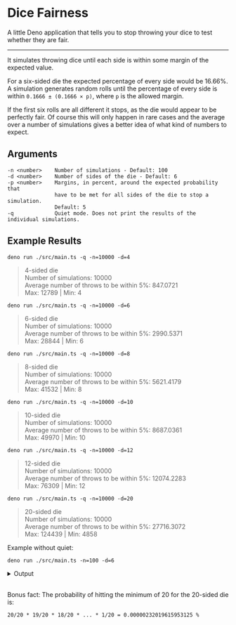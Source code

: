 # Dice Fairness

A little Deno application that tells you to stop throwing your dice to test whether they are fair.

---

It simulates throwing dice until each side is within some margin of the expected value.

For a six-sided die the expected percentage of every side would be 16.66%. A simulation generates random rolls until the percentage of every side is within `0.1666 ± (0.1666 × p)`, where `p` is the allowed margin.

If the first six rolls are all different it stops, as the die would appear to be perfectly fair. Of course this will only happen in rare cases and the average over a number of simulations gives a better idea of what kind of numbers to expect.

## Arguments

```
-n <number>    Number of simulations - Default: 100
-d <number>    Number of sides of the die - Default: 6
-p <number>    Margins, in percent, around the expected probability that
               have to be met for all sides of the die to stop a simulation.
               Default: 5
-q             Quiet mode. Does not print the results of the individual simulations.
```

## Example Results

```shell
deno run ./src/main.ts -q -n=10000 -d=4
```

> 4-sided die  
> Number of simulations: 10000  
> Average number of throws to be within 5%: 847.0721  
> Max: 12789 | Min: 4  

```shell
deno run ./src/main.ts -q -n=10000 -d=6
```

> 6-sided die  
> Number of simulations: 10000  
> Average number of throws to be within 5%: 2990.5371  
> Max: 28844 | Min: 6  

```shell
deno run ./src/main.ts -q -n=10000 -d=8
```

> 8-sided die  
> Number of simulations: 10000  
> Average number of throws to be within 5%: 5621.4179  
> Max: 41532 | Min: 8  

```shell
deno run ./src/main.ts -q -n=10000 -d=10
```

> 10-sided die  
> Number of simulations: 10000  
> Average number of throws to be within 5%: 8687.0361  
> Max: 49970 | Min: 10  

```shell
deno run ./src/main.ts -q -n=10000 -d=12
```

> 12-sided die  
> Number of simulations: 10000  
> Average number of throws to be within 5%: 12074.2283  
> Max: 76309 | Min: 12  

```shell
deno run ./src/main.ts -q -n=10000 -d=20
```

> 20-sided die  
> Number of simulations: 10000  
> Average number of throws to be within 5%: 27716.3072  
> Max: 124439 | Min: 4858  

Example without quiet:

```shell
deno run ./src/main.ts -n=100 -d=6
```

<details>
	<summary>Output</summary>

> Throws: { "1": 2157, "2": 2054, "3": 2093, "4": 2142, "5": 2228, "6": 2058 }  
> Total #: 12732  
> Throws: { "1": 252, "2": 267, "3": 256, "4": 273, "5": 249, "6": 263 }  
> Total #: 1560  
> Throws: { "1": 63, "2": 66, "3": 69, "4": 64, "5": 68, "6": 66 }  
> Total #: 396  
> Throws: { "1": 628, "2": 676, "3": 667, "4": 678, "5": 664, "6": 651 }  
> Total #: 3964  
> Throws: { "1": 68, "2": 71, "3": 74, "4": 70, "5": 67, "6": 73 }  
> Total #: 423  
> Throws: { "1": 969, "2": 986, "3": 893, "4": 949, "5": 925, "6": 918 }  
> Total #: 5640  
> Throws: { "1": 1283, "2": 1225, "3": 1271, "4": 1343, "5": 1294, "6": 1259 }  
> Total #: 7675  
> Throws: { "1": 85, "2": 90, "3": 84, "4": 90, "5": 85, "6": 92 }  
> Total #: 526  
> Throws: { "1": 33, "2": 32, "3": 35, "4": 33, "5": 32, "6": 35 }  
> Total #: 200  
> Throws: { "1": 147, "2": 145, "3": 150, "4": 155, "5": 147, "6": 142 }  
> Total #: 886  
> Throws: { "1": 33, "2": 30, "3": 33, "4": 31, "5": 32, "6": 30 }  
> Total #: 189  
> Throws: { "1": 364, "2": 372, "3": 343, "4": 343, "5": 369, "6": 375 }  
> Total #: 2166  
> Throws: { "1": 110, "2": 115, "3": 114, "4": 105, "5": 109, "6": 105 }  
> Total #: 658  
> Throws: { "1": 715, "2": 690, "3": 724, "4": 666, "5": 670, "6": 735 }  
> Total #: 4200  
> Throws: { "1": 154, "2": 159, "3": 148, "4": 161, "5": 146, "6": 153 }  
> Total #: 921  
> Throws: { "1": 1145, "2": 1099, "3": 1061, "4": 1136, "5": 1047, "6": 1055 }  
> Total #: 6543  
> Throws: { "1": 228, "2": 241, "3": 224, "4": 246, "5": 234, "6": 233 }  
> Total #: 1406  
> Throws: { "1": 124, "2": 123, "3": 130, "4": 134, "5": 134, "6": 131 }  
> Total #: 776  
> Throws: { "1": 247, "2": 266, "3": 256, "4": 266, "5": 271, "6": 254 }  
> Total #: 1560  
> Throws: { "1": 347, "2": 362, "3": 345, "4": 378, "5": 370, "6": 358 }  
> Total #: 2160  
> Throws: { "1": 384, "2": 349, "3": 363, "4": 382, "5": 361, "6": 365 }  
> Total #: 2204  
> Throws: { "1": 301, "2": 276, "3": 296, "4": 274, "5": 297, "6": 284 }  
> Total #: 1728  
> Throws: { "1": 255, "2": 258, "3": 266, "4": 259, "5": 254, "6": 274 }  
> Total #: 1566  
> Throws: { "1": 346, "2": 336, "3": 340, "4": 364, "5": 335, "6": 365 }  
> Total #: 2086  
> Throws: { "1": 449, "2": 410, "3": 441, "4": 409, "5": 446, "6": 428 }  
> Total #: 2583  
> Throws: { "1": 115, "2": 115, "3": 105, "4": 109, "5": 107, "6": 107 }  
> Total #: 658  
> Throws: { "1": 119, "2": 118, "3": 110, "4": 110, "5": 113, "6": 120 }  
> Total #: 690  
> Throws: { "1": 623, "2": 576, "3": 575, "4": 608, "5": 623, "6": 622 }  
> Total #: 3627  
> Throws: { "1": 439, "2": 436, "3": 466, "4": 466, "5": 469, "6": 477 }  
> Total #: 2753  
> Throws: { "1": 264, "2": 258, "3": 266, "4": 276, "5": 254, "6": 260 }  
> Total #: 1578  
> Throws: { "1": 139, "2": 139, "3": 149, "4": 141, "5": 140, "6": 144 }  
> Total #: 852  
> Throws: { "1": 649, "2": 691, "3": 703, "4": 714, "5": 654, "6": 687 }  
> Total #: 4098  
> Throws: { "1": 4, "2": 4, "3": 4, "4": 4, "5": 4, "6": 4 }  
> Total #: 24  
> Throws: { "1": 506, "2": 515, "3": 511, "4": 551, "5": 525, "6": 541 }  
> Total #: 3149  
> Throws: { "1": 712, "2": 707, "3": 721, "4": 769, "5": 745, "6": 741 }  
> Total #: 4395  
> Throws: { "1": 552, "2": 538, "3": 560, "4": 559, "5": 593, "6": 594 }  
> Total #: 3396  
> Throws: { "1": 159, "2": 161, "3": 164, "4": 171, "5": 175, "6": 174 }  
> Total #: 1004  
> Throws: { "1": 1081, "2": 1071, "3": 1083, "4": 1039, "5": 1009, "6": 1085 }  
> Total #: 6368  
> Throws: { "1": 2, "2": 2, "3": 2, "4": 2, "5": 2, "6": 2 }  
> Total #: 12  
> Throws: { "1": 144, "2": 148, "3": 139, "4": 143, "5": 138, "6": 151 }  
> Total #: 863  
> Throws: { "1": 307, "2": 330, "3": 333, "4": 307, "5": 332, "6": 326 }  
> Total #: 1935  
> Throws: { "1": 218, "2": 219, "3": 215, "4": 225, "5": 207, "6": 204 }  
> Total #: 1288  
> Throws: { "1": 706, "2": 673, "3": 674, "4": 725, "5": 689, "6": 676 }  
> Total #: 4143  
> Throws: { "1": 805, "2": 756, "3": 809, "4": 828, "5": 793, "6": 751 }  
> Total #: 4742  
> Throws: { "1": 150, "2": 143, "3": 143, "4": 157, "5": 153, "6": 152 }  
> Total #: 898  
> Throws: { "1": 289, "2": 270, "3": 276, "4": 265, "5": 284, "6": 289 }  
> Total #: 1673  
> Throws: { "1": 900, "2": 902, "3": 872, "4": 868, "5": 943, "6": 904 }  
> Total #: 5389  
> Throws: { "1": 647, "2": 669, "3": 703, "4": 653, "5": 709, "6": 701 }  
> Total #: 4082  
> Throws: { "1": 223, "2": 221, "3": 236, "4": 230, "5": 242, "6": 231 }  
> Total #: 1383  
> Throws: { "1": 965, "2": 1059, "3": 993, "4": 1011, "5": 966, "6": 1058 }  
> Total #: 6052  
> Throws: { "1": 257, "2": 251, "3": 243, "4": 238, "5": 237, "6": 243 }  
> Total #: 1469  
> Throws: { "1": 141, "2": 136, "3": 132, "4": 132, "5": 142, "6": 129 }  
> Total #: 812  
> Throws: { "1": 134, "2": 135, "3": 138, "4": 130, "5": 141, "6": 128 }  
> Total #: 806  
> Throws: { "1": 144, "2": 133, "3": 141, "4": 145, "5": 134, "6": 132 }  
> Total #: 829  
> Throws: { "1": 1675, "2": 1774, "3": 1769, "4": 1817, "5": 1723, "6": 1817 }  
> Total #: 10575  
> Throws: { "1": 92, "2": 88, "3": 84, "4": 86, "5": 89, "6": 88 }  
> Total #: 527  
> Throws: { "1": 297, "2": 312, "3": 301, "4": 327, "5": 314, "6": 318 }  
> Total #: 1869  
> Throws: { "1": 195, "2": 212, "3": 192, "4": 210, "5": 194, "6": 209 }  
> Total #: 1212  
> Throws: { "1": 491, "2": 523, "3": 505, "4": 531, "5": 528, "6": 522 }  
> Total #: 3100  
> Throws: { "1": 1067, "2": 990, "3": 1003, "4": 1044, "5": 1035, "6": 1090 }  
> Total #: 6229  
> Throws: { "1": 83, "2": 87, "3": 87, "4": 81, "5": 86, "6": 84 }  
> Total #: 508  
> Throws: { "1": 376, "2": 353, "3": 364, "4": 390, "5": 390, "6": 356 }  
> Total #: 2229  
> Throws: { "1": 907, "2": 893, "3": 925, "4": 970, "5": 959, "6": 889 }  
> Total #: 5543  
> Throws: { "1": 161, "2": 166, "3": 172, "4": 157, "5": 156, "6": 172 }  
> Total #: 984  
> Throws: { "1": 97, "2": 97, "3": 104, "4": 104, "5": 99, "6": 95 }  
> Total #: 596  
> Throws: { "1": 262, "2": 265, "3": 287, "4": 285, "5": 272, "6": 269 }  
> Total #: 1640  
> Throws: { "1": 639, "2": 615, "3": 625, "4": 678, "5": 654, "6": 671 }  
> Total #: 3882  
> Throws: { "1": 157, "2": 149, "3": 155, "4": 150, "5": 161, "6": 148 }  
> Total #: 920  
> Throws: { "1": 635, "2": 647, "3": 664, "4": 672, "5": 619, "6": 672 }  
> Total #: 3909  
> Throws: { "1": 864, "2": 823, "3": 861, "4": 861, "5": 830, "6": 899 }  
> Total #: 5138  
> Throws: { "1": 287, "2": 287, "3": 293, "4": 294, "5": 307, "6": 287 }  
> Total #: 1755  
> Throws: { "1": 146, "2": 140, "3": 138, "4": 139, "5": 143, "6": 133 }  
> Total #: 839  
> Throws: { "1": 50, "2": 49, "3": 47, "4": 47, "5": 49, "6": 51 }  
> Total #: 293  
> Throws: { "1": 185, "2": 173, "3": 175, "4": 186, "5": 177, "6": 190 }  
> Total #: 1086  
> Throws: { "1": 668, "2": 656, "3": 610, "4": 632, "5": 650, "6": 634 }  
> Total #: 3850  
> Throws: { "1": 451, "2": 428, "3": 424, "4": 459, "5": 419, "6": 442 }  
> Total #: 2623  
> Throws: { "1": 1209, "2": 1274, "3": 1312, "4": 1291, "5": 1203, "6": 1304 }  
> Total #: 7593  
> Throws: { "1": 174, "2": 170, "3": 168, "4": 169, "5": 158, "6": 158 }  
> Total #: 997  
> Throws: { "1": 384, "2": 423, "3": 407, "4": 395, "5": 423, "6": 386 }  
> Total #: 2418  
> Throws: { "1": 381, "2": 359, "3": 387, "4": 361, "5": 396, "6": 380 }  
> Total #: 2264  
> Throws: { "1": 140, "2": 135, "3": 147, "4": 135, "5": 149, "6": 146 }  
> Total #: 852  
> Throws: { "1": 131, "2": 129, "3": 131, "4": 140, "5": 132, "6": 137 }  
> Total #: 800  
> Throws: { "1": 622, "2": 662, "3": 638, "4": 667, "5": 678, "6": 660 }  
> Total #: 3927  
> Throws: { "1": 478, "2": 467, "3": 461, "4": 441, "5": 480, "6": 456 }  
> Total #: 2783  
> Throws: { "1": 214, "2": 208, "3": 210, "4": 200, "5": 195, "6": 196 }  
> Total #: 1223  
> Throws: { "1": 160, "2": 172, "3": 169, "4": 156, "5": 157, "6": 169 }  
> Total #: 983  
> Throws: { "1": 98, "2": 92, "3": 93, "4": 99, "5": 99, "6": 100 }  
> Total #: 581  
> Throws: { "1": 758, "2": 721, "3": 701, "4": 704, "5": 694, "6": 754 }  
> Total #: 4332  
> Throws: { "1": 1025, "2": 1016, "3": 1021, "4": 1079, "5": 1021, "6": 1004 }  
> Total #: 6166  
> Throws: { "1": 124, "2": 118, "3": 121, "4": 127, "5": 118, "6": 118 }  
> Total #: 726  
> Throws: { "1": 478, "2": 497, "3": 481, "4": 490, "5": 456, "6": 452 }  
> Total #: 2854  
> Throws: { "1": 1198, "2": 1200, "3": 1155, "4": 1116, "5": 1135, "6": 1231 }  
> Total #: 7035  
> Throws: { "1": 139, "2": 152, "3": 142, "4": 142, "5": 144, "6": 150 }  
> Total #: 869  
> Throws: { "1": 802, "2": 761, "3": 752, "4": 807, "5": 782, "6": 828 }  
> Total #: 4732  
> Throws: { "1": 70, "2": 74, "3": 73, "4": 77, "5": 73, "6": 73 }  
> Total #: 440  
> Throws: { "1": 1268, "2": 1192, "3": 1189, "4": 1291, "5": 1264, "6": 1304 }  
> Total #: 7508  
> Throws: { "1": 616, "2": 574, "3": 589, "4": 582, "5": 569, "6": 590 }  
> Total #: 3520  
> Throws: { "1": 148, "2": 140, "3": 148, "4": 152, "5": 144, "6": 151 }  
> Total #: 883  
> Throws: { "1": 218, "2": 214, "3": 228, "4": 236, "5": 236, "6": 219 }  
> Total #: 1351  
> Throws: { "1": 191, "2": 205, "3": 191, "4": 206, "5": 189, "6": 208 }  
> Total #: 1190  
> \---  
> 6-sided die  
> Number of simulations: 100  
> Average number of throws to be within 5%: 2590.5  
> Max: 12732 | Min: 12  

</details>
<br/>

Bonus fact: The probability of hitting the minimum of 20 for the 20-sided die is:

```
20/20 * 19/20 * 18/20 * ... * 1/20 = 0.00000232019615953125 %
```